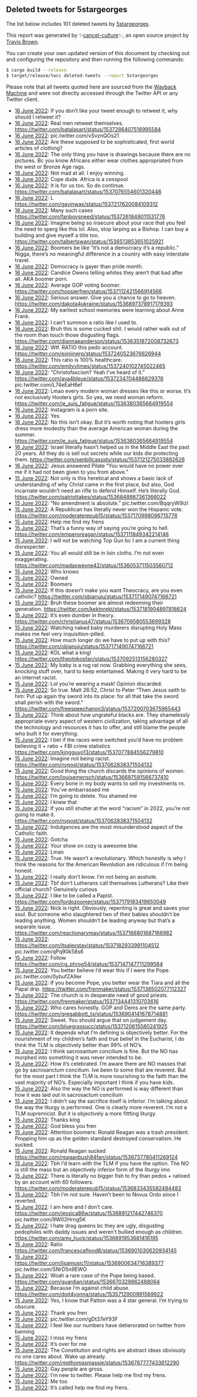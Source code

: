 ## Deleted tweets for 5stargeorges

The list below includes 101 deleted tweets by
[5stargeorges](https://twitter.com/5stargeorges).



This report was generated by ✨[cancel-culture](https://github.com/travisbrown/cancel-culture)✨,
an open source project by [Travis Brown](https://twitter.com/travisbrown).

You can create your own updated version of this document by checking out and configuring the
repository and then running the following commands:

```bash
$ cargo build --release
$ target/release/twcc deleted-tweets --report 5stargeorges
```

Please note that all tweets quoted here are sourced from the
[Wayback Machine](https://web.archive.org) and were not directly accessed through the Twitter API or
any Twitter client.

* [16 June 2022](https://web.archive.org/web/20220616041357/https://twitter.com/5starGeorgeS/status/1537287065594957824): If you don’t like your tweet enough to retweet it, why should I retweet it? <!--1537287065594957824-->
* [16 June 2022](https://web.archive.org/web/20220616041137/https://twitter.com/5starGeorgeS/status/1537286564488876033): Real men retweet themselves. https://twitter.com/batalasart/status/1537286407516995584 <!--1537286564488876033-->
* [16 June 2022](https://web.archive.org/web/20220616040930/https://twitter.com/5starGeorgeS/status/1537286158488584192): pic.twitter.com/vSvznQOs21 <!--1537286158488584192-->
* [16 June 2022](https://web.archive.org/web/20220616040954/https://twitter.com/5starGeorgeS/status/1537286042533122048): Are these supposed to be sophisticated, first world articles of clothing? <!--1537286042533122048-->
* [16 June 2022](https://web.archive.org/web/20220616035859/https://twitter.com/5starGeorgeS/status/1537283439174508545): The only thing you have is drawings because there are no pictures. Bc you know Africans either wear clothes appropriated from the west or Bronze Age rags. <!--1537283439174508545-->
* [16 June 2022](https://web.archive.org/web/20220616035833/https://twitter.com/5starGeorgeS/status/1537283155635445760): Not mad at all. I enjoy winning. <!--1537283155635445760-->
* [16 June 2022](https://web.archive.org/web/20220616035543/https://twitter.com/5starGeorgeS/status/1537282716122636288): Cope dude. Africa is a cesspool <!--1537282716122636288-->
* [16 June 2022](https://web.archive.org/web/20220616035541/https://twitter.com/5starGeorgeS/status/1537282541899632641): It is for us too. So do continue. https://twitter.com/batalasart/status/1537076554601320448 <!--1537282541899632641-->
* [16 June 2022](https://web.archive.org/web/20220616024235/https://twitter.com/5starGeorgeS/status/1537264163709456385): L https://twitter.com/gavinwax/status/1537217620084109312 <!--1537264163709456385-->
* [16 June 2022](https://web.archive.org/web/20220616023333/https://twitter.com/5starGeorgeS/status/1537261923477094401): Many such cases https://twitter.com/fanboysneed/status/1537261849011531776 <!--1537261923477094401-->
* [16 June 2022](https://web.archive.org/web/20220616021836/https://twitter.com/5starGeorgeS/status/1537258120291958786): Imagine being so insecure about your race that you feel the need to sperg like this lol. Also, stop larping as a Bishop. I can buy a building and give myself a title too. https://twitter.com/talbertswan/status/1536513853651025921 <!--1537258120291958786-->
* [16 June 2022](https://web.archive.org/web/20220616020730/https://twitter.com/5starGeorgeS/status/1537255347467038720): Boomers be like “it’s not a democracy it’s a republic.”  Nigga, there’s no meaningful difference in a country with easy interstate travel. <!--1537255347467038720-->
* [16 June 2022](https://web.archive.org/web/20220616020247/https://twitter.com/5starGeorgeS/status/1537254015678955522): Democracy is gayer than pride month. <!--1537254015678955522-->
* [16 June 2022](https://web.archive.org/web/20220616015450/https://twitter.com/5starGeorgeS/status/1537252278637322247): Candice Owens telling whites they aren’t that bad after all. AKA boomer porn. <!--1537252278637322247-->
* [16 June 2022](https://web.archive.org/web/20220616015348/https://twitter.com/5starGeorgeS/status/1537250990059053056): Average GOP voting boomer. https://twitter.com/hoosierfren/status/1537112421566914566 <!--1537250990059053056-->
* [16 June 2022](https://web.archive.org/web/20220616013943/https://twitter.com/5starGeorgeS/status/1537248331084201985): Serious answer. Give you a chance to go to heaven. https://twitter.com/dakota4ukraine/status/1536897378917179393 <!--1537248331084201985-->
* [16 June 2022](https://web.archive.org/web/20220616013943/https://twitter.com/5starGeorgeS/status/1537247950316875776): My earliest school memories were learning about Anne Frank. <!--1537247950316875776-->
* [16 June 2022](https://web.archive.org/web/20220616012347/https://twitter.com/5starGeorgeS/status/1537243948963762176): I can’t summon a ratio like I used to. <!--1537243948963762176-->
* [16 June 2022](https://web.archive.org/web/20220616011754/https://twitter.com/5starGeorgeS/status/1537242987079421952): Bruh this is some cucked shit. I would rather walk out of the room than touch those disgusting flags. https://twitter.com/diannaeanderson/status/1536351872008732673 <!--1537242987079421952-->
* [16 June 2022](https://web.archive.org/web/20220616010950/https://twitter.com/5starGeorgeS/status/1537240836135858176): Wtf. RATIO this pedo account. https://twitter.com/eoniinerp/status/1537240523676626944 <!--1537240836135858176-->
* [16 June 2022](https://web.archive.org/web/20220616010741/https://twitter.com/5starGeorgeS/status/1537240322870476801): This ratio is 100% healthcare. https://twitter.com/emilyylimes/status/1537240102745022465 <!--1537240322870476801-->
* [16 June 2022](https://web.archive.org/web/20220616005850/https://twitter.com/5starGeorgeS/status/1537238084206866433): “Christofascism? Yeah I’ve heard of it.”  https://twitter.com/ava4bleue/status/1537234704486629376  pic.twitter.com/L74eEaH6ef <!--1537238084206866433-->
* [16 June 2022](https://web.archive.org/web/20220616005258/https://twitter.com/5starGeorgeS/status/1537236624983355393): Lmao every modern woman dresses like this or worse. It’s not exclusively Hooters girls. So yes, we need woman reform. https://twitter.com/je_suis_fatigue/status/1536380365664919554 <!--1537236624983355393-->
* [16 June 2022](https://web.archive.org/web/20220616004130/https://twitter.com/5starGeorgeS/status/1537233706254946305): Instagram is a porn site. <!--1537233706254946305-->
* [16 June 2022](https://web.archive.org/web/20220616003912/https://twitter.com/5starGeorgeS/status/1537232935551922176): Yes <!--1537232935551922176-->
* [16 June 2022](https://web.archive.org/web/20220616003758/https://twitter.com/5starGeorgeS/status/1537232866165174272): No this isn’t okay. But it’s worth noting that hooters girls dress more modestly than the average American woman during the summer. https://twitter.com/je_suis_fatigue/status/1536380365664919554 <!--1537232866165174272-->
* [16 June 2022](https://web.archive.org/web/20220616001320/https://twitter.com/5starGeorgeS/status/1537226738585194497): Israel literally hasn’t helped us in the Middle East the past 20 years. All they do is sell out secrets while our kids die protecting them. https://twitter.com/senbillcassidy/status/1537121275033882626 <!--1537226738585194497-->
* [16 June 2022](https://web.archive.org/web/20220616000130/https://twitter.com/5starGeorgeS/status/1537223674608361472): Jesus answered Pilate “You would have no power over me if it had not been given to you from above.” <!--1537223674608361472-->
* [15 June 2022](https://web.archive.org/web/20220616000007/https://twitter.com/5starGeorgeS/status/1537223366574501888): Not only is this heretical and shows a basic lack of understanding of why Christ came in the first place, but also, God incarnate wouldn’t need an rifle to defend Himself. He’s literally God. https://twitter.com/patriottakes/status/1536848987361366022 <!--1537223366574501888-->
* [15 June 2022](https://web.archive.org/web/20220615234823/https://twitter.com/5starGeorgeS/status/1537218880313040896): “No amendment is absolute.” pic.twitter.com/BqqryW9izI <!--1537218880313040896-->
* [15 June 2022](https://web.archive.org/web/20220615233413/https://twitter.com/5starGeorgeS/status/1537216708259160066): A Republican has literally never won the Hispanic vote. https://twitter.com/moderaterepub15/status/1537170998096715776 <!--1537216708259160066-->
* [15 June 2022](https://web.archive.org/web/20220615232431/https://twitter.com/5starGeorgeS/status/1537214252821295104): Help me find my frens <!--1537214252821295104-->
* [15 June 2022](https://web.archive.org/web/20220615232330/https://twitter.com/5starGeorgeS/status/1537213563516747776): That’s a funny way of saying you’re going to hell. https://twitter.com/emperoreagan/status/1537111849342214146 <!--1537213563516747776-->
* [15 June 2022](https://web.archive.org/web/20220615231724/https://twitter.com/5starGeorgeS/status/1537212521291173888): I will not be watching Top Gun bc I am a current thing disrespecter . <!--1537212521291173888-->
* [15 June 2022](https://web.archive.org/web/20220615231606/https://twitter.com/5starGeorgeS/status/1537212156999094273): You all would still be in loin cloths. I’m not even exaggerating. https://twitter.com/madaxweyne42/status/1536053711503560712 <!--1537212156999094273-->
* [15 June 2022](https://web.archive.org/web/20220615230100/https://twitter.com/5starGeorgeS/status/1537208235966480384): Who knows <!--1537208235966480384-->
* [15 June 2022](https://web.archive.org/web/20220615225128/https://twitter.com/5starGeorgeS/status/1537206068828332033): Owned <!--1537206068828332033-->
* [15 June 2022](https://web.archive.org/web/20220615225055/https://twitter.com/5starGeorgeS/status/1537205954739060742): Boomers <!--1537205954739060742-->
* [15 June 2022](https://web.archive.org/web/20220615225041/https://twitter.com/5starGeorgeS/status/1537205896153014274): If this doesn’t make you want Theocracy, are you even catholic? https://twitter.com/obianuju/status/1537171490747166721 <!--1537205896153014274-->
* [15 June 2022](https://web.archive.org/web/20220615224940/https://twitter.com/5starGeorgeS/status/1537205455163998209): Bruh these boomer are almost redeeming their generation. https://twitter.com/kektnrekt/status/1537181904897818624 <!--1537205455163998209-->
* [15 June 2022](https://web.archive.org/web/20220615224635/https://twitter.com/5starGeorgeS/status/1537204885896278018): It’s even dumber in theory. https://twitter.com/christianus47/status/1536709580553699328 <!--1537204885896278018-->
* [15 June 2022](https://web.archive.org/web/20220615224603/https://twitter.com/5starGeorgeS/status/1537204570648190977): Watching naked baby murderers disrupting Holy Mass makes me feel very inquisition-pilled. <!--1537204570648190977-->
* [15 June 2022](https://web.archive.org/web/20220615224352/https://twitter.com/5starGeorgeS/status/1537204067138682881): How much longer do we have to put up with this? https://twitter.com/obianuju/status/1537171490747166721 <!--1537204067138682881-->
* [15 June 2022](https://web.archive.org/web/20220615224015/https://twitter.com/5starGeorgeS/status/1537203269134589954): KOL what a king! https://twitter.com/theotokosfan/status/1537092513156280327 <!--1537203269134589954-->
* [15 June 2022](https://web.archive.org/web/20220615223750/https://twitter.com/5starGeorgeS/status/1537202633160663041): My baby is a rug rat now. Grabbing everything she sees, knocking stuff over, hard to keep entertained.   Making it very hard to be an internet racist. <!--1537202633160663041-->
* [15 June 2022](https://web.archive.org/web/20220615223357/https://twitter.com/5starGeorgeS/status/1537201621205241864): Lol you’re wearing a mask! Opinion discarded. <!--1537201621205241864-->
* [15 June 2022](https://web.archive.org/web/20220615223214/https://twitter.com/5starGeorgeS/status/1537201287510515713): So true. Matt 26:52, Christ to Peter “Then Jesus saith to him: Put up again thy sword into its place: for all that take the sword shall perish with the sword.” https://twitter.com/freespeechanon3/status/1537200703675965443 <!--1537201287510515713-->
* [15 June 2022](https://web.archive.org/web/20220615222958/https://twitter.com/5starGeorgeS/status/1537200712437968897): Think about how ungrateful blacks are. They shamelessly appropriate every aspect of western civilization, taking advantage of all the technology and resources it has to offer, and still blame the people who built it for everything. <!--1537200712437968897-->
* [15 June 2022](https://web.archive.org/web/20220615222408/https://twitter.com/5starGeorgeS/status/1537199249875775489): I bet if the races were switched you’d have no problem believing it + ratio + FBI crime statistics https://twitter.com/kingguyo13/status/1537077884556279810 <!--1537199249875775489-->
* [15 June 2022](https://web.archive.org/web/20220615222145/https://twitter.com/5starGeorgeS/status/1537198398780096512): Imagine not being racist. https://twitter.com/nypost/status/1537062838371504132 <!--1537198398780096512-->
* [15 June 2022](https://web.archive.org/web/20220615221420/https://twitter.com/5starGeorgeS/status/1537196762502422531): Good thing the church discards the opinions of women. https://twitter.com/louisemensch/status/1536687591566737410 <!--1537196762502422531-->
* [15 June 2022](https://web.archive.org/web/20220615220827/https://twitter.com/5starGeorgeS/status/1537194674968006658): Every bone in my body wants to sell my investments rn. <!--1537194674968006658-->
* [15 June 2022](https://web.archive.org/web/20220615215748/https://twitter.com/5starGeorgeS/status/1537192436656742405): You’ve embarrassed me <!--1537192436656742405-->
* [15 June 2022](https://web.archive.org/web/20220615215616/https://twitter.com/5starGeorgeS/status/1537192010687332360): I’m going to delete. You shamed me <!--1537192010687332360-->
* [15 June 2022](https://web.archive.org/web/20220615215548/https://twitter.com/5starGeorgeS/status/1537191915849916417): I knew that <!--1537191915849916417-->
* [15 June 2022](https://web.archive.org/web/20220615214742/https://twitter.com/5starGeorgeS/status/1537189994556805123): If you still shutter at the word “racism” in 2022, you’re not going to make it. https://twitter.com/nypost/status/1537062838371504132 <!--1537189994556805123-->
* [15 June 2022](https://web.archive.org/web/20220615213754/https://twitter.com/5starGeorgeS/status/1537187499868815360): Indulgences are the most misunderstood aspect of the Catholic faith. <!--1537187499868815360-->
* [15 June 2022](https://web.archive.org/web/20220615213617/https://twitter.com/5starGeorgeS/status/1537187201200574467): Gotcha <!--1537187201200574467-->
* [15 June 2022](https://web.archive.org/web/20220615213558/https://twitter.com/5starGeorgeS/status/1537187023236177921): Your show on cozy is awesome btw. <!--1537187023236177921-->
* [15 June 2022](https://web.archive.org/web/20220615213546/https://twitter.com/5starGeorgeS/status/1537186930194284544): Lmao <!--1537186930194284544-->
* [15 June 2022](https://web.archive.org/web/20220615213036/https://twitter.com/5starGeorgeS/status/1537185610733002753): True. He wasn’t a revolutionary. Which honestly is why I think the reasons for the American Revolution are ridiculous if I’m being honest. <!--1537185610733002753-->
* [15 June 2022](https://web.archive.org/web/20220615212756/https://twitter.com/5starGeorgeS/status/1537184886590951424): I really don’t know. I’m not being an asshole. <!--1537185043847999488-->
* [15 June 2022](https://web.archive.org/web/20220615212756/https://twitter.com/5starGeorgeS/status/1537184886590951424): Tbf don’t Lutherans call themselves Lutherans? Like their official church? Genuinely curious <!--1537184886590951424-->
* [15 June 2022](https://web.archive.org/web/20220615212657/https://twitter.com/5starGeorgeS/status/1537184749113982981): I like to be called a Papist. https://twitter.com/fordozoomer/status/1537179183419650049 <!--1537184749113982981-->
* [15 June 2022](https://web.archive.org/web/20220615222800/https://twitter.com/5starGeorgeS/status/1537184154537934850): Nick is right. Obviously, repenting is great and saves your soul. But someone who slaughtered two of their babies shouldn’t be leading anything.   Women shouldn’t be leading anyway but that’s a separate issue. https://twitter.com/reactionarymay/status/1537166801687166982 <!--1537184154537934850-->
* [15 June 2022](https://web.archive.org/web/20220615212226/https://twitter.com/5starGeorgeS/status/1537183627405996032): https://twitter.com/itsalexstay/status/1537182933991104512  pic.twitter.com/qPq90k58s6 <!--1537183627405996032-->
* [15 June 2022](https://web.archive.org/web/20220615211420/https://twitter.com/5starGeorgeS/status/1537181655135297536): Follow https://twitter.com/cg_phrog54/status/1537147147711299584 <!--1537181655135297536-->
* [15 June 2022](https://web.archive.org/web/20220615211225/https://twitter.com/5starGeorgeS/status/1537181116448358401): You better believe I’d wear this if I were the Pope. pic.twitter.com/0ybufZA9er <!--1537181116448358401-->
* [15 June 2022](https://web.archive.org/web/20220615211150/https://twitter.com/5starGeorgeS/status/1537180196515766274): If you become Pope, you better wear the Tiara and all the Papal drip. https://twitter.com/frenmaker/status/1537136502077112327 <!--1537180196515766274-->
* [15 June 2022](https://web.archive.org/web/20220615210145/https://twitter.com/5starGeorgeS/status/1537178473550209027): The church is in desperate need of good priests. https://twitter.com/frenmaker/status/1537134441310703616 <!--1537178473550209027-->
* [15 June 2022](https://web.archive.org/web/20220615203120/https://twitter.com/5starGeorgeS/status/1537170597758783488): Who cares honestly. GOP and Dems are the same party. https://twitter.com/gregabbott_tx/status/1536904141678714881 <!--1537170597758783488-->
* [15 June 2022](https://web.archive.org/web/20220615171358/https://twitter.com/5starGeorgeS/status/1537121157870239745): Sweet. You should argue that on judgement day. https://twitter.com/bluegrassucc/status/1537120615580241925 <!--1537121157870239745-->
* [15 June 2022](https://web.archive.org/web/20220615161323/https://twitter.com/5starGeorgeS/status/1537086086454837248): It depends what I’m defining is objectively better. For the nourishment of my children’s faith and true belief in the Eucharist, I do think the TLM is objectively better than 99% of NO’s. <!--1537086086454837248-->
* [15 June 2022](https://web.archive.org/web/20220615141751/https://twitter.com/5starGeorgeS/status/1537076503984357380): I think sacrosantum concilium is fine. But the NO has morphed into something it was never intended to be. <!--1537076503984357380-->
* [15 June 2022](https://web.archive.org/web/20220615141507/https://twitter.com/5starGeorgeS/status/1537076047648374784): How it’s celebrated. I’m aware there are NO masses that go by sacrosanctum concilium. Ive been to some that are reverent. But for the most part I think the TLM is more nourishing to the faith than the vast majority of NO’s. Especially important I think if you have kids. <!--1537076047648374784-->
* [15 June 2022](https://web.archive.org/web/20220615121226/https://twitter.com/5starGeorgeS/status/1537043071321395202): Also the way the NO is performed is way different than how it was laid out in sacrosactum concilium <!--1537043739230851072-->
* [15 June 2022](https://web.archive.org/web/20220615121226/https://twitter.com/5starGeorgeS/status/1537043071321395202): I didn’t say the sacrifice itself is inferior. I’m talking about the way the liturgy is performed. One is clearly more reverent. I’m not a TLM supremicist. But it is objectively a more fittting liturgy. <!--1537043071321395202-->
* [15 June 2022](https://web.archive.org/web/20220615042911/https://twitter.com/5starGeorgeS/status/1536928600024293378): Thanks king <!--1536928600024293378-->
* [15 June 2022](https://web.archive.org/web/20220615040007/https://twitter.com/5starGeorgeS/status/1536921256595017731): God bless you fren <!--1536921256595017731-->
* [15 June 2022](https://web.archive.org/web/20220615032557/https://twitter.com/5starGeorgeS/status/1536912740631068672): Attention boomers: Ronald Reagan was a trash president.   Propping him up as the golden standard destroyed conservatism. He sucked. <!--1536912740631068672-->
* [15 June 2022](https://web.archive.org/web/20220615032502/https://twitter.com/5starGeorgeS/status/1536912458601926656): Ronald Reagan sucked https://twitter.com/reaganbush84fan/status/1536737780411269124 <!--1536912458601926656-->
* [15 June 2022](https://web.archive.org/web/20220615032427/https://twitter.com/5starGeorgeS/status/1536912323532693507): Tbh I’d learn with the TLM if you have the option. The NO is still the mass but an objectively inferior form of the liturgy imo <!--1536912323532693507-->
* [15 June 2022](https://web.archive.org/web/20220615032123/https://twitter.com/5starGeorgeS/status/1536911671557496833): There is literally no bigger fish to fry than pedos + ratioed by an account with 60 followers. https://twitter.com/moderaterepub15/status/1536833435582484483 <!--1536911671557496833-->
* [15 June 2022](https://web.archive.org/web/20220615032015/https://twitter.com/5starGeorgeS/status/1536911314324537347): Tbh I’m not sure. Haven’t been to Novus Ordo since I reverted. <!--1536911314324537347-->
* [15 June 2022](https://web.archive.org/web/20220615032027/https://twitter.com/5starGeorgeS/status/1536910561211994113): I am here and I don’t care.  https://twitter.com/jessica86w/status/1536891217442746370  pic.twitter.com/9W02Hrng5K <!--1536910561211994113-->
* [15 June 2022](https://web.archive.org/web/20220615031126/https://twitter.com/5starGeorgeS/status/1536909117054402560): I hate drag queens bc they are ugly, disgusting pedophiles with daddy issues and weren’t bullied enough as children. https://twitter.com/amy_huck/status/1536891953681416195 <!--1536909117054402560-->
* [15 June 2022](https://web.archive.org/web/20220615024125/https://twitter.com/5starGeorgeS/status/1536901586240393217): Ratio https://twitter.com/francescaflood8/status/1536901030620934145 <!--1536901586240393217-->
* [15 June 2022](https://web.archive.org/web/20220615023844/https://twitter.com/5starGeorgeS/status/1536900830019960832): https://twitter.com/lisamusic11/status/1536900634716389377  pic.twitter.com/SNrD5n9EWO <!--1536900830019960832-->
* [15 June 2022](https://web.archive.org/web/20220615023815/https://twitter.com/5starGeorgeS/status/1536900656543346688): Woah a rare case of the Pope being based. https://twitter.com/guardian/status/1536670329862488064 <!--1536900656543346688-->
* [15 June 2022](https://web.archive.org/web/20220615023626/https://twitter.com/5starGeorgeS/status/1536900301772537856): Because I’m against child abuse. https://twitter.com/doit4yonna/status/1535712900991569922 <!--1536900301772537856-->
* [15 June 2022](https://web.archive.org/web/20220615021901/https://twitter.com/5starGeorgeS/status/1536895883391926272): Yes, I know that Patton was a 4 star general. I’m trying to obscure. <!--1536895883391926272-->
* [15 June 2022](https://web.archive.org/web/20220615020656/https://twitter.com/5starGeorgeS/status/1536892855465046016): Thank you fren <!--1536892855465046016-->
* [15 June 2022](https://web.archive.org/web/20220615015825/https://twitter.com/5starGeorgeS/status/1536890661701558274): pic.twitter.com/gDt37eY93F <!--1536890661701558274-->
* [15 June 2022](https://web.archive.org/web/20220615015601/https://twitter.com/5starGeorgeS/status/1536890197190787073): I feel like our numbers have detierorated on twitter from banning <!--1536890197190787073-->
* [15 June 2022](https://web.archive.org/web/20220615015508/https://twitter.com/5starGeorgeS/status/1536889834505228288): I miss my frens <!--1536889834505228288-->
* [15 June 2022](https://web.archive.org/web/20220615014841/https://twitter.com/5starGeorgeS/status/1536888297154301952): It’s over for me <!--1536888297154301952-->
* [15 June 2022](https://web.archive.org/web/20220615014753/https://twitter.com/5starGeorgeS/status/1536887897214832641): The Constitution and rights are abstract ideas obviously no one cares about. Wake up already. https://twitter.com/repthomasmassie/status/1536787777433612290 <!--1536887897214832641-->
* [15 June 2022](https://web.archive.org/web/20220615014419/https://twitter.com/5starGeorgeS/status/1536887095796633602): Gay people are gross. <!--1536887095796633602-->
* [15 June 2022](https://web.archive.org/web/20220615011142/https://twitter.com/5starGeorgeS/status/1536878968732794880): I’m new to twitter. Please help me find my frens. <!--1536878968732794880-->
* [15 June 2022](https://web.archive.org/web/20220615011133/https://twitter.com/5starGeorgeS/status/1536878782560325632): Me too <!--1536878782560325632-->
* [15 June 2022](https://web.archive.org/web/20220615004820/https://twitter.com/5starGeorgeS/status/1536873135487827969): It’s called help me find my frens. <!--1536873135487827969-->

